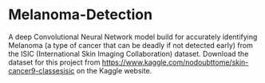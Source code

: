 # Melanoma-Detection
A deep Convolutional Neural Network model build for accurately identifying Melanoma (a type of cancer that can be deadly if not detected early) from the ISIC (International Skin Imaging Collaboration) dataset. Download the dataset for this project from https://www.kaggle.com/nodoubttome/skin-cancer9-classesisic on the Kaggle website.
